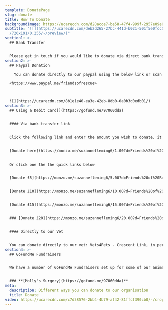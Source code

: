 ```yaml
---
template: DonatePage
slug: donate
title: How To Donate
backgroundImage: https://ucarecdn.com/d28acce7-be58-47f4-999f-2957e09e00c7/
subtitle: "![](https://ucarecdn.com/deb2d265-27bc-441d-b021-501f5e0fcc5f/-/crop\
  /720x191/0,255/-/preview/)"
section1: >-
  ## Bank Transfer


  Please get in touch if you would like to donate via direct bank transfer and we can provide you with our details.
section2: >-
  ## Paypal Donation

    You can donate directly to our paypal using the below link or scan the QR code.

  <https://www.paypal.me/friendsofrescue>



  ![](https://ucarecdn.com/8b1e1e40-ea3e-42eb-8db0-0a0b3d0edb01/)
section3: >-
  ## Using a Debit Card[](https://gofund.me/97060dda)


  #### Via bank transfer link


  Click the following link and enter the amount you wish to donate, it will be deposited directly into our bank account.


  [Donate here](https://monzo.me/suzannefleming6/1.00?d=Friends%20of%20Rescue%20Donation)


  Or click one the the quick links below


  [Donate £5](https://monzo.me/suzannefleming6/5.00?d=Friends%20of%20Rescue%20Donation)


  [Donate £10](https://monzo.me/suzannefleming6/10.00?d=Friends%20of%20Rescue%20donation)


  [Donate £15](https://monzo.me/suzannefleming6/15.00?d=Friends%20of%20Rescue%20Donation)


  ### [Donate £20](https://monzo.me/suzannefleming6/20.00?d=Friends%20of%20Rescue%20Donation)


  #### Directly to our Vet


  You can donate directly to our vet: Vets4Pets - Crescent Link, in person or via phone **028 7131 4420**
section4: >-
  ## GoFundMe Fundraisers


  We have a number of GoFundMe Fundraisers set up for some of our animals. Our active fundraisers can be found below:


  ### **[Molly's Surgery](https://gofund.me/97060dda)**
meta:
  description: Different ways you can donate to our organisation
  title: Donate
video: https://ucarecdn.com/c7d58576-2bb4-4b79-af42-81ffcf390cb0/-/crop/528x357/0,170/-/preview/
---
```

